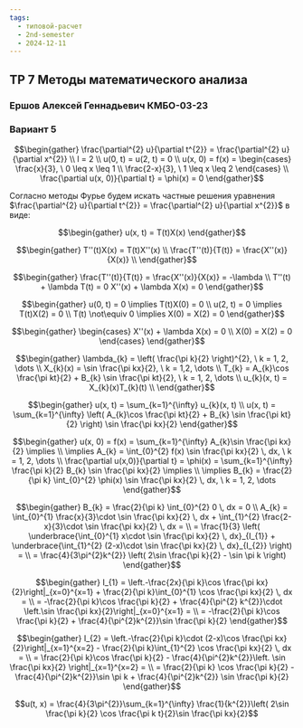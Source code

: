```yaml
---
tags:
  - типовой-расчет
  - 2nd-semester
  - 2024-12-11
---
```


## ТР 7 Методы математического анализа

### Ершов Алексей Геннадьевич КМБО-03-23

### Вариант 5

$$\begin{gather}
\frac{\partial^{2} u}{\partial t^{2}} = \frac{\partial^{2} u}{\partial x^{2}} \\
l = 2 \\
u(0, t) = u(2, t) = 0 \\
u(x, 0) = f(x) = \begin{cases}
\frac{x}{3}, \ 0 \leq x \leq 1 \\
\frac{2-x}{3}, \ 1 \leq x \leq 2
\end{cases} \\
\frac{\partial u(x, 0)}{\partial t} = \phi(x) = 0
\end{gather}$$

Согласно методы Фурье будем искать частные решения уравнения $\frac{\partial^{2} u}{\partial t^{2}} = \frac{\partial^{2} u}{\partial x^{2}}$ в виде:

$$\begin{gather}
u(x, t) = T(t)X(x)
\end{gather}$$

$$\begin{gather}
T''(t)X(x) = T(t)X''(x) \\
\frac{T''(t)}{T(t)} = \frac{X''(x)}{X(x)} \\
\end{gather}$$

$$\begin{gather}
\frac{T''(t)}{T(t)} = \frac{X''(x)}{X(x)} = -\lambda \\
T''(t) + \lambda T(t) = 0
X''(x) + \lambda X(x) = 0
\end{gather}$$

$$\begin{gather}
u(0, t) = 0 \implies T(t)X(0) = 0 \\
u(2, t) = 0 \implies T(t)X(2) = 0 \\
T(t) \not\equiv 0 \implies X(0) = X(2) = 0
\end{gather}$$

$$\begin{gather}
\begin{cases}
X''(x) + \lambda X(x) = 0 \\
X(0) = X(2) = 0
\end{cases}
\end{gather}$$

$$\begin{gather}
\lambda_{k} = \left( \frac{\pi k}{2} \right)^{2}, \ k = 1, 2, \dots \\
X_{k}(x) = \sin \frac{\pi kx}{2}, \ k = 1,2, \dots \\
T_{k} = A_{k}\cos \frac{\pi kt}{2} + B_{k} \sin \frac{\pi kt}{2}, \ k = 1, 2, \dots \\
u_{k}(x, t) = X_{k}(x)T_{k}(t) \\
\end{gather}$$

$$\begin{gather}
u(x, t) = \sum_{k=1}^{\infty} u_{k}(x, t) \\
u(x, t) = \sum_{k=1}^{\infty} \left( A_{k}\cos \frac{\pi kt}{2} + B_{k} \sin \frac{\pi kt}{2} \right) \sin \frac{\pi kx}{2}
\end{gather}$$

$$\begin{gather}
u(x, 0) = f(x) = \sum_{k=1}^{\infty} A_{k}\sin \frac{\pi kx}{2} \implies \\
\implies A_{k} = \int_{0}^{2} f(x) \sin \frac{\pi kx}{2} \, dx, \ k = 1, 2, \dots \\
\frac{\partial u(x,0)}{\partial t} = \phi(x) = \sum_{k=1}^{\infty} \frac{\pi k}{2} B_{k} \sin \frac{\pi kx}{2} \implies \\
\implies B_{k} = \frac{2}{\pi k} \int_{0}^{2} \phi(x) \sin \frac{\pi kx}{2} \, dx, \ k = 1, 2, \dots
\end{gather}$$

$$\begin{gather}
B_{k} = \frac{2}{\pi k} \int_{0}^{2} 0 \, dx = 0 \\
A_{k} = \int_{0}^{1} \frac{x}{3}\cdot \sin \frac{\pi kx}{2} \, dx + \int_{1}^{2} \frac{2-x}{3}\cdot \sin \frac{\pi kx}{2} \, dx = \\
= \frac{1}{3} \left( \underbrace{\int_{0}^{1} x\cdot \sin \frac{\pi kx}{2} \, dx}_{I_{1}} + \underbrace{\int_{1}^{2} (2-x)\cdot \sin \frac{\pi kx}{2} \, dx}_{I_{2}} \right) = \\ 
= \frac{4}{3\pi^{2}k^{2}} \left( 2\sin \frac{\pi k}{2} - \sin \pi k \right) 
\end{gather}$$

$$\begin{gather}
I_{1} = \left.-\frac{2x}{\pi k}\cos \frac{\pi kx}{2}\right|_{x=0}^{x=1} + \frac{2}{\pi k}\int_{0}^{1} \cos \frac{\pi kx}{2} \, dx = \\
= -\frac{2}{\pi k}\cos \frac{\pi k}{2} + \frac{4}{\pi^{2} k^{2}}\cdot \left.\sin \frac{\pi kx}{2}\right|_{x=0}^{x=1} = \\
= -\frac{2}{\pi k}\cos \frac{\pi k}{2} + \frac{4}{\pi^{2}k^{2}}\sin \frac{\pi k}{2}
\end{gather}$$

$$\begin{gather}
I_{2} = \left.-\frac{2}{\pi k}\cdot (2-x)\cos \frac{\pi kx}{2}\right|_{x=1}^{x=2} - \frac{2}{\pi k}\int_{1}^{2} \cos \frac{\pi kx}{2} \, dx = \\
= \frac{2}{\pi k}\cos \frac{\pi k}{2} - \frac{4}{\pi^{2}k^{2}}\left. \sin \frac{\pi kx}{2} \right|_{x=1}^{x=2} = \\
= \frac{2}{\pi k} \cos \frac{\pi k}{2} - \frac{4}{\pi^{2}k^{2}}\sin \pi k + \frac{4}{\pi^{2}k^{2}} \sin \frac{\pi k}{2}
\end{gather}$$

$$u(t, x) = \frac{4}{3\pi^{2}}\sum_{k=1}^{\infty} \frac{1}{k^{2}}\left( 2\sin \frac{\pi k}{2}  \cos \frac{\pi k t}{2}\sin \frac{\pi kx}{2}$$
